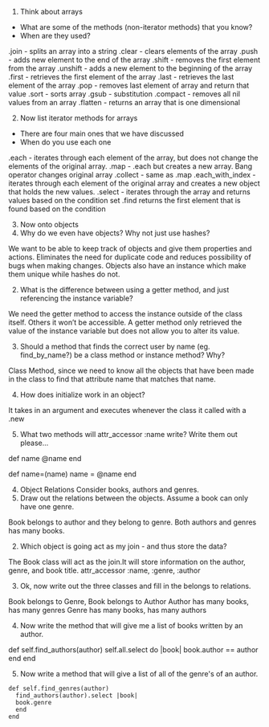 1. Think about arrays
- What are some of the methods (non-iterator methods) that you know?
- When are they used?

.join - splits an array into a string 
.clear - clears elements of the array
.push - adds new element to the end of the array
.shift - removes the first element from the array
.unshift - adds a new element to the beginning of the array 
.first - retrieves the first element of the array
.last - retrieves the last element of the array
.pop - removes last element of array and return that value
.sort - sorts array 
.gsub - substitution 
.compact - removes all nil values from an array
.flatten - returns an array that is one dimensional  

2. Now list iterator methods for arrays
- There are four main ones that we have discussed
- When do you use each one

.each - iterates through each element of the array, but does not change the elements of the original array.
.map - .each but creates a new array. Bang operator changes original array
.collect - same as .map
.each_with_index - iterates through each element of the original array and creates a new object that holds the new values.
.select - iterates through the array and returns values based on the condition set
 .find returns the first element that is found based on the condition



3. Now onto objects
  1. Why do we even have objects?  Why not just use hashes?

  We want to be able to keep track of objects and give them properties and actions. Eliminates the need for duplicate code and reduces possibility of bugs when making changes. Objects also have an instance which make them unique while hashes do not.

  2. What is the difference between using a getter method, and just referencing the instance variable?

  We need the getter method to access the instance outside of the class itself. Others it won’t be accessible. A getter method only retrieved the value of the instance variable but does not allow you to alter its value. 

  3. Should a method that finds the correct user by name (eg. find_by_name?) be a class method or instance method?  Why?

  Class Method, since we need to know all the objects that have been made in the class to find that attribute name that matches that name. 

  4. How does initialize work in an object?

  It takes in an argument and executes whenever the class it called with a .new

  5. What two methods will attr_accessor :name write?
  Write them out please...

  def name
    @name
  end

  def name=(name)
    name = @name
  end 


4. Object Relations
  Consider books, authors and genres.
  1. Draw out the relations between the objects.  Assume a book can only have one genre.

  Book belongs to author and they belong to genre. Both authors and genres has many books. 

  2. Which object is going act as my join - and thus store the data?

  The Book class will act as the join.It will store information on the author, genre, and book title. attr_accessor :name, :genre, :author

  3. Ok, now write out the three classes and fill in the belongs to relations.

  Book belongs to Genre, Book belongs to Author
  Author has many books, has many genres
  Genre has many books, has many authors

  4. Now write the method that will give me a list of books written by an author.

  def self.find_authors(author)
    self.all.select do |book|
    book.author == author     
    end 
  end 

  5. Now write a method that will give a list of all of the genre's of an author.
  
    def self.find_genres(author)
      find_authors(author).select |book|
      book.genre
      end 
    end 

